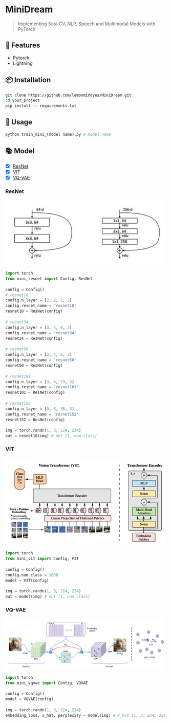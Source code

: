 # MiniDream

> Implementing Sota CV, NLP, Speech and Multimodal Models with PyTorch

## 🌟 Features
- Pytorch
- Lightning

## 📦 Installation
```bash
git clone https://github.com/lemonmindyes/MiniDream.git
cd your_project
pip install -r requirements.txt
```

## 🚀 Usage
```bash
python train_mini_(model name).py # model name
```

##  📚 Model
- [x] [ResNet](https://arxiv.org/abs/1512.03385)
- [x] [VIT](https://arxiv.org/abs/2010.11929)
- [x] [VQ-VAE](https://arxiv.org/abs/1711.00937)

### ResNet
<img src = './imgs/ResNet.jpg' width = '500px'></img>
```python
import torch
from mini_resnet import Config, ResNet

config = Config()
# resnet18
config.n_layer = [2, 2, 2, 2]
config.resnet_name = 'resnet18'
resnet18 = ResNet(config)

# resnet34
config.n_layer = [3, 4, 6, 3]
config.resnet_name = 'resnet34'
resnet34 = ResNet(config)

# resnet50
config.n_layer = [3, 4, 6, 3]
config.resnet_name = 'resnet50'
resnet50 = ResNet(config)

# resnet101
config.n_layer = [3, 4, 23, 3]
config.resnet_name = 'resnet101'
resnet101 = ResNet(config)

# resnet152
config.n_layer = [3, 8, 36, 3]
config.resnet_name = 'resnet152'
resnet152 = ResNet(config)

img = torch.randn(1, 3, 224, 224)
out = resnet18(img) # out [1, num_class]
```

### VIT
<img src = './imgs/VIT.jpg' width = '500px'></img>
```python
import torch
from mini_vit import Config, VIT

config = Config()
config.num_class = 1000
model = VIT(config)

img = torch.randn(1, 3, 224, 224)
out = model(img) # out [1, num_class]
```

### VQ-VAE
<img src = './imgs/VQVAE.jpg' width = '500px'></img>
```python
import torch
from mini_vqvae import Config, VQVAE

config = Config()
model = VQVAE(config)

img = torch.randn(1, 3, 224, 224)
embedding_loss, x_hat, perplexity = model(img) # x_hat [1, 3, 224, 224]
```




